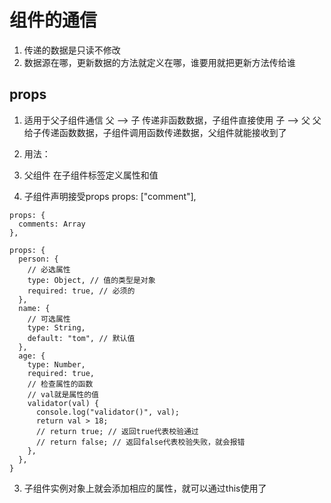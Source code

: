 # 组件的通信
1. 传递的数据是只读不修改
2. 数据源在哪，更新数据的方法就定义在哪，谁要用就把更新方法传给谁

## props
1. 适用于父子组件通信
  父 --> 子
    传递非函数数据，子组件直接使用
  子 --> 父
    父给子传递函数数据，子组件调用函数传递数据，父组件就能接收到了
2. 用法：
  1. 父组件 在子组件标签定义属性和值
    <CommentList :comments="comments"/>
    
  2. 子组件声明接受props
    props: ["comment"],

    props: {
      comments: Array
    },  

    props: {
      person: {
        // 必选属性
        type: Object, // 值的类型是对象
        required: true, // 必须的
      },
      name: {
        // 可选属性
        type: String,
        default: "tom", // 默认值
      },
      age: {
        type: Number,
        required: true,
        // 检查属性的函数
        // val就是属性的值
        validator(val) {
          console.log("validator()", val);
          return val > 18;
          // return true; // 返回true代表校验通过
          // return false; // 返回false代表校验失败，就会报错
        },
      },
    }
    
  3. 子组件实例对象上就会添加相应的属性，就可以通过this使用了